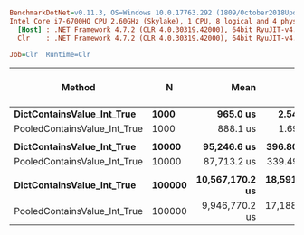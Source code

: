 ``` ini

BenchmarkDotNet=v0.11.3, OS=Windows 10.0.17763.292 (1809/October2018Update/Redstone5)
Intel Core i7-6700HQ CPU 2.60GHz (Skylake), 1 CPU, 8 logical and 4 physical cores
  [Host] : .NET Framework 4.7.2 (CLR 4.0.30319.42000), 64bit RyuJIT-v4.7.3324.0
  Clr    : .NET Framework 4.7.2 (CLR 4.0.30319.42000), 64bit RyuJIT-v4.7.3324.0

Job=Clr  Runtime=Clr  

```
|                       Method |      N |            Mean |         Error |        StdDev | Ratio | Gen 0/1k Op | Gen 1/1k Op | Gen 2/1k Op | Allocated Memory/Op |
|----------------------------- |------- |----------------:|--------------:|--------------:|------:|------------:|------------:|------------:|--------------------:|
|   **DictContainsValue_Int_True** |   **1000** |        **965.0 us** |      **2.543 us** |      **2.254 us** |  **1.00** |           **-** |           **-** |           **-** |                   **-** |
| PooledContainsValue_Int_True |   1000 |        888.1 us |      1.694 us |      1.502 us |  0.92 |           - |           - |           - |                   - |
|                              |        |                 |               |               |       |             |             |             |                     |
|   **DictContainsValue_Int_True** |  **10000** |     **95,246.6 us** |    **396.800 us** |    **371.167 us** |  **1.00** |           **-** |           **-** |           **-** |                   **-** |
| PooledContainsValue_Int_True |  10000 |     87,713.2 us |    339.492 us |    317.561 us |  0.92 |           - |           - |           - |                   - |
|                              |        |                 |               |               |       |             |             |             |                     |
|   **DictContainsValue_Int_True** | **100000** | **10,567,170.2 us** | **18,591.887 us** | **16,481.224 us** |  **1.00** |           **-** |           **-** |           **-** |                   **-** |
| PooledContainsValue_Int_True | 100000 |  9,946,770.2 us | 17,188.513 us | 15,237.169 us |  0.94 |           - |           - |           - |                   - |

